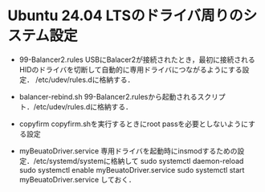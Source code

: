 # Ubuntu 24.04 LTSのドライバ周りのシステム設定

* 99-Balancer2.rules
USBにBalacer2が接続されたとき，最初に接続されるHIDのドライバを切断して自動的に専用ドライバにつながるようにする設定．
/etc/udev/rules.dに格納する．

* balancer-rebind.sh
99-Balancer2.rulesから起動されるスクリプト．/etc/udev/rules.dに格納する．

* copyfirm
copyfirm.shを実行するときにroot passを必要としないようにする設定

* myBeuatoDriver.service
専用ドライバを起動時にinsmodするための設定．/etc/systemd/systemに格納して
sudo systemctl daemon-reload
sudo systemctl enable myBeuatoDriver.service
sudo systemctl start myBeuatoDriver.service
しておく．

